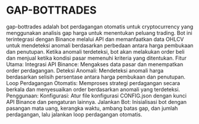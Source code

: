 # GAP-BOTTRADES
 gap-bottrades adalah bot perdagangan otomatis untuk cryptocurrency yang menggunakan analisis gap harga untuk menentukan peluang trading. Bot ini terintegrasi dengan Binance melalui API dan memanfaatkan data OHLCV untuk mendeteksi anomali berdasarkan perbedaan antara harga pembukaan dan penutupan. Ketika anomali terdeteksi, bot akan melakukan order beli dan menjual ketika kondisi pasar memenuhi kriteria yang ditentukan.  Fitur Utama: Integrasi API Binance: Mengakses data pasar dan menempatkan order perdagangan. Deteksi Anomali: Mendeteksi anomali harga berdasarkan selisih persentase antara harga pembukaan dan penutupan. Loop Perdagangan Otomatis: Memproses strategi perdagangan secara berkala dan menyesuaikan order berdasarkan anomali yang terdeteksi. Penggunaan: Konfigurasi: Atur file konfigurasi CONFIG.json dengan kunci API Binance dan pengaturan lainnya. Jalankan Bot: Inisialisasi bot dengan pasangan mata uang, kerangka waktu, ambang batas gap, dan jumlah perdagangan, lalu jalankan loop perdagangan otomatis.
